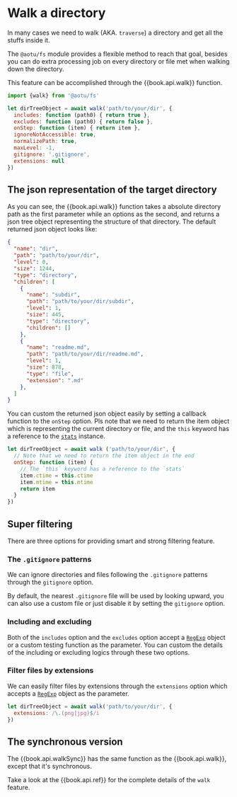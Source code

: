 # Walk a directory

In many cases we need to walk (AKA. `traverse`) a directory and get all the stuffs inside it.

The `@aotu/fs` module provides a flexible method to reach that goal, besides you can do extra processing job on every directory or file met when walking down the directory.

This feature can be accomplished through the {{book.api.walk}} function.

```js
import {walk} from '@aotu/fs'

let dirTreeObject = await walk('path/to/your/dir', {
  includes: function (path0) { return true },
  excludes: function (path0) { return false },
  onStep: function (item) { return item },
  ignoreNotAccessible: true,
  normalizePath: true,
  maxLevel: -1,
  gitignore: '.gitignore',
  extensions: null
})

```

## The json representation of the target directory

As you can see, the {{book.api.walk}} function takes a absolute directory path as the first parameter while an options as the second, and returns a json tree object representing the structure of that directory. The default returned json object looks like:

```json
{
  "name": "dir",
  "path": "path/to/your/dir",
  "level": 0,
  "size": 1244,
  "type": "directory",
  "children": [
    {
      "name": "subdir",
      "path": "path/to/your/dir/subdir",
      "level": 1,
      "size": 445,
      "type": "directory",
      "children": []
    },
    {
      "name": "readme.md",
      "path": "path/to/your/dir/readme.md",
      "level": 1,
      "size": 878,
      "type": "file",
      "extension": ".md"
    },
  ]
}
```

You can custom the returned json object easily by setting a callback function to the `onStep` option. Pls note that we need to return the item object which is representing the current directory or file, and the `this` keyword has a reference to the [`stats`](https://nodejs.org/dist/latest-v8.x/docs/api/fs.html#fs_class_fs_stats) instance.

```js
let dirTreeObject = await walk ('path/to/your/dir', {
  // Note that we need to return the item object in the end
  onStep: function (item) {
    // The `this` keyword has a reference to the `stats`
    item.ctime = this.ctime
    item.mtime = this.mtime
    return item
  }
})
```

## Super filtering

There are three options for providing smart and strong filtering feature.

### The `.gitignore` patterns

We can ignore directories and files following the `.gitignore` patterns through the `gitignore` option.

By default, the nearest `.gitignore` file will be used by looking upward, you can also use a custom file or just disable it by setting the `gitignore` option.

### Including and excluding

Both of the `includes` option and the `excludes` option accept a [`RegExp`](https://developer.mozilla.org/en/docs/Web/JavaScript/Reference/Global_Objects/RegExp) object or a custom testing function as the parameter. You can custom the details of the including or excluding logics through these two options.

### Filter files by extensions

We can easily filter files by extensions through the `extensions` option which accepts a [`RegExp`](https://developer.mozilla.org/en/docs/Web/JavaScript/Reference/Global_Objects/RegExp) object as the parameter.

```js
let dirTreeObject = await walk('path/to/your/dir', {
  extensions: /\.(png|jpg)$/i
})
```

## The synchronous version

The {{book.api.walkSync}} has the same function as the {{book.api.walk}}, except that it's synchronous.

Take a look at the {{book.api.ref}} for the complete details of the `walk` feature.
